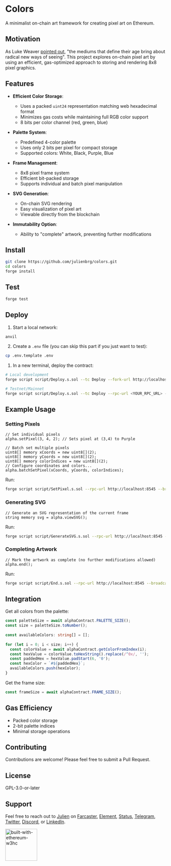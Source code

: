 # Colors

A minimalist on-chain art framework for creating pixel art on Ethereum.

## Motivation

As Luke Weaver [pointed out](https://x.com/ethereum/status/1898077135916437718), "the mediums that define their age bring about radical new ways of seeing". This project explores on-chain pixel art by using an efficient, gas-optimized approach to storing and rendering 8x8 pixel graphics.

## Features

- **Efficient Color Storage**: 
  - Uses a packed `uint24` representation matching web hexadecimal format
  - Minimizes gas costs while maintaining full RGB color support
  - 8 bits per color channel (red, green, blue)

- **Palette System**: 
  - Predefined 4-color palette 
  - Uses only 2 bits per pixel for compact storage
  - Supported colors: White, Black, Purple, Blue

- **Frame Management**: 
  - 8x8 pixel frame system
  - Efficient bit-packed storage
  - Supports individual and batch pixel manipulation

- **SVG Generation**: 
  - On-chain SVG rendering
  - Easy visualization of pixel art
  - Viewable directly from the blockchain

- **Immutability Option**: 
  - Ability to "complete" artwork, preventing further modifications

## Install

```bash
git clone https://github.com/julienbrg/colors.git
cd colors
forge install
```

## Test

```bash
forge test
```

## Deploy

1. Start a local network:
```bash
anvil
```

2. Create a `.env` file (you can skip this part if you just want to test):
```bash
cp .env.template .env
```

1. In a new terminal, deploy the contract:
```bash
# Local development
forge script script/Deploy.s.sol --tc Deploy --fork-url http://localhost:8545 --broadcast

# Testnet/Mainnet
forge script script/Deploy.s.sol --tc Deploy --rpc-url <YOUR_RPC_URL> --private-key <YOUR_PRIVATE_KEY> --broadcast
```

## Example Usage

### Setting Pixels

```solidity
// Set individual pixels
alpha.setPixel(3, 4, 2); // Sets pixel at (3,4) to Purple

// Batch set multiple pixels
uint8[] memory xCoords = new uint8[](2);
uint8[] memory yCoords = new uint8[](2);
uint8[] memory colorIndices = new uint8[](2);
// Configure coordinates and colors...
alpha.batchSetPixel(xCoords, yCoords, colorIndices);
```

Run: 

```bash
forge script script/SetPixel.s.sol --rpc-url http://localhost:8545 --broadcast
```

### Generating SVG

```solidity
// Generate an SVG representation of the current frame
string memory svg = alpha.viewSVG();
```

Run: 

```bash
forge script script/GenerateSVG.s.sol --rpc-url http://localhost:8545 --ffi --broadcast
```

### Completing Artwork

```solidity
// Mark the artwork as complete (no further modifications allowed)
alpha.end();
```

Run: 

```bash
forge script script/End.s.sol --rpc-url http://localhost:8545 --broadcast
```

## Integration

Get all colors from the palette: 

```ts
const paletteSize = await alphaContract.PALETTE_SIZE();
const size = paletteSize.toNumber();
    
const availableColors: string[] = [];
    
for (let i = 0; i < size; i++) {
  const colorValue = await alphaContract.getColorFromIndex(i);
  const hexValue = colorValue.toHexString().replace(/^0x/, '');
  const paddedHex = hexValue.padStart(6, '0');
  const hexColor = `#${paddedHex}`;
  availableColors.push(hexColor);
}
```

Get the frame size: 

```ts
const frameSize = await alphaContract.FRAME_SIZE();
```

## Gas Efficiency

- Packed color storage
- 2-bit palette indices
- Minimal storage operations

## Contributing

Contributions are welcome! Please feel free to submit a Pull Request.

## License

GPL-3.0-or-later

## Support

Feel free to reach out to [Julien](https://github.com/julienbrg) on [Farcaster](https://warpcast.com/julien-), [Element](https://matrix.to/#/@julienbrg:matrix.org), [Status](https://status.app/u/iwSACggKBkp1bGllbgM=#zQ3shmh1sbvE6qrGotuyNQB22XU5jTrZ2HFC8bA56d5kTS2fy), [Telegram](https://t.me/julienbrg), [Twitter](https://twitter.com/julienbrg), [Discord](https://discordapp.com/users/julienbrg), or [LinkedIn](https://www.linkedin.com/in/julienberanger/).

<img src="https://bafkreid5xwxz4bed67bxb2wjmwsec4uhlcjviwy7pkzwoyu5oesjd3sp64.ipfs.w3s.link" alt="built-with-ethereum-w3hc" width="100"/>